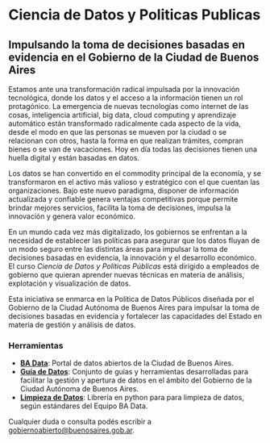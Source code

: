 # Ciencia de Datos y Politicas Publicas
## Impulsando la toma de decisiones basadas en evidencia en el Gobierno de la Ciudad de Buenos Aires

Estamos ante una transformación radical impulsada por la innovación tecnológica, donde los datos y el acceso a la información tienen un rol protagónico. La emergencia de nuevas tecnologías como internet de las cosas, inteligencia artificial, big data, cloud computing y aprendizaje automático están transformado radicalmente cada aspecto de la vida, desde el  modo en que las personas se mueven por la ciudad o  se relacionan con otros, hasta la forma en que realizan trámites, compran bienes o se van de vacaciones. Hoy en día todas las decisiones tienen una huella digital y están basadas en datos. 

Los datos se han convertido en el commodity principal de la economía, y se transformaron en el activo más valioso y estratégico con el que cuentan las organizaciones. Bajo este nuevo paradigma, disponer de información actualizada y confiable genera ventajas competitivas porque permite brindar mejores servicios, facilita la toma de decisiones, impulsa la innovación y genera valor económico. 

En un mundo cada vez más digitalizado, los gobiernos se enfrentan a la necesidad de establecer las políticas para asegurar que los datos fluyan de un modo seguro entre las distintas áreas para impulsar la toma de decisiones basadas en evidencia, la innovación y el desarrollo económico. El curso *Ciencia de Datos y Políticas Públicas* está dirigido a empleados de gobierno que quieran aprender nuevas técnicas en materia de análisis, explotación y visualización de datos.

Esta iniciativa se enmarca en la Política de Datos Públicos diseñada por el Gobierno de la Ciudad Autónoma de Buenos Aires para impulsar la toma de decisiones basadas en evidencia y fortalecer las capacidades del Estado en materia de gestión y análisis de datos.

### Herramientas
* **[BA Data](https://data.buenosaires.gob.ar)**: Portal de datos abiertos de la Ciudad de Buenos Aires.
* **[Guía de Datos](https://datosgcba.github.io/guia-datos)**: Conjunto de guías y herramientas desarrolladas para facilitar la gestión y apertura de datos en el ámbito del Gobierno de la Ciudad Autónoma de Buenos Aires.
* **[Limpieza de Datos](https://github.com/datosgcba/data-cleaner)**: Librería en python para para limpieza de datos, según estándares del Equipo BA Data.

Cualquier duda o consulta podés escribir a [gobiernoabierto@buenosaires.gob.ar](mailto:gobiernoabierto@buenosaires.gob.ar).
